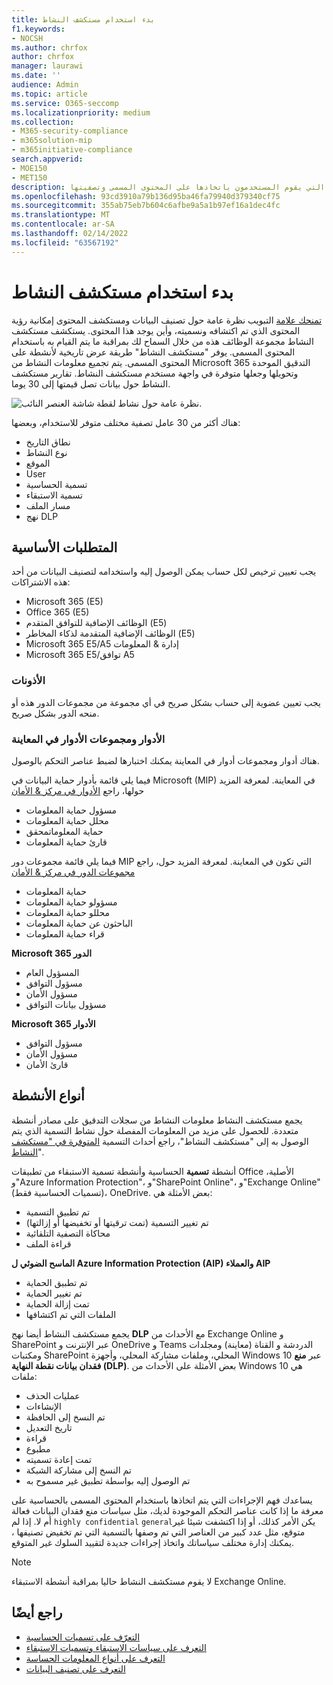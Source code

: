 ```yaml
---
title: بدء استخدام مستكشف النشاط
f1.keywords:
- NOCSH
ms.author: chrfox
author: chrfox
manager: laurawi
ms.date: ''
audience: Admin
ms.topic: article
ms.service: O365-seccomp
ms.localizationpriority: medium
ms.collection:
- M365-security-compliance
- m365solution-mip
- m365initiative-compliance
search.appverid:
- MOE150
- MET150
description: يتيح لك "مستكشف النشاط" الاطلاع على الإجراءات التي يقوم المستخدمون باتخاذها على المحتوى المسمى وتصفيتها.
ms.openlocfilehash: 93cd3910a79b136d95ba46fa79940d379340cf75
ms.sourcegitcommit: 355ab75eb7b604c6afbe9a5a1b97ef16a1dec4fc
ms.translationtype: MT
ms.contentlocale: ar-SA
ms.lasthandoff: 02/14/2022
ms.locfileid: "63567192"
---
```

# <a name="get-started-with-activity-explorer"></a>بدء استخدام مستكشف النشاط

[تمنحك علامة](data-classification-overview.md) التبويب نظرة [](data-classification-content-explorer.md) عامة حول تصنيف البيانات ومستكشف المحتوى إمكانية رؤية المحتوى الذي تم اكتشافه ونسميته، وأين يوجد هذا المحتوى. يستكشف مستكشف النشاط مجموعة الوظائف هذه من خلال السماح لك بمراقبة ما يتم القيام به باستخدام المحتوى المسمى. يوفر "مستكشف النشاط" طريقة عرض تاريخية لأنشطة على المحتوى المسمى. يتم تجميع معلومات النشاط من Microsoft 365 التدقيق الموحدة وتحويلها وجعلها متوفرة في واجهة مستخدم مستكشف النشاط. تقارير مستكشف النشاط حول بيانات تصل قيمتها إلى 30 يوما.

![نظرة عامة حول نشاط لقطة شاشة العنصر النائب.](../media/data-classification-activity-explorer-1.png)

هناك أكثر من 30 عامل تصفية مختلف متوفر للاستخدام، وبعضها:

- نطاق التاريخ
- نوع النشاط
- الموقع
- User
- تسمية الحساسية
- تسمية الاستبقاء
- مسار الملف
- نهج DLP



## <a name="prerequisites"></a>المتطلبات الأساسية

يجب تعيين ترخيص لكل حساب يمكن الوصول إليه واستخدامه لتصنيف البيانات من أحد هذه الاشتراكات:

- Microsoft 365 (E5)
- Office 365 (E5)
- الوظائف الإضافية للتوافق المتقدم (E5)
- الوظائف الإضافية المتقدمة لذكاء المخاطر (E5)
- Microsoft 365 E5/A5 إدارة & المعلومات
- Microsoft 365 E5/توافق A5

### <a name="permissions"></a>الأذونات

يجب تعيين عضوية إلى حساب بشكل صريح في أي مجموعة من مجموعات الدور هذه أو منحه الدور بشكل صريح.

### <a name="roles-and-role-groups-in-preview"></a>الأدوار ومجموعات الأدوار في المعاينة

هناك أدوار ومجموعات أدوار في المعاينة يمكنك اختبارها لضبط عناصر التحكم بالوصول.

فيما يلي قائمة بأدوار حماية البيانات في Microsoft (MIP) في المعاينة. لمعرفة المزيد حولها، راجع [الأدوار في مركز & الأمان](../security/office-365-security/permissions-in-the-security-and-compliance-center.md#roles-in-the-security--compliance-center)

- مسؤول حماية المعلومات
- محلل حماية المعلومات
- حماية المعلوماتمحقق
- قارئ حماية المعلومات

فيما يلي قائمة مجموعات دور MIP التي تكون في المعاينة. لمعرفة المزيد حول، راجع [مجموعات الدور في مركز & الأمان](../security/office-365-security/permissions-in-the-security-and-compliance-center.md#role-groups-in-the-security--compliance-center)

- حماية المعلومات
- مسؤولو حماية المعلومات
- محللو حماية المعلومات
- الباحثون عن حماية المعلومات
- قراء حماية المعلومات

<!--
> [!IMPORTANT]
> Access to Activity explorer via the Security reader or Device Management role groups or other has been removed-->

**Microsoft 365 الدور**

- المسؤول العام
- مسؤول التوافق
- مسؤول الأمان
- مسؤول بيانات التوافق

**Microsoft 365 الأدوار**

- مسؤول التوافق
- مسؤول الأمان
- قارئ الأمان

## <a name="activity-types"></a>أنواع الأنشطة

يجمع مستكشف النشاط معلومات النشاط من سجلات التدقيق على مصادر أنشطة متعددة. للحصول على مزيد من المعلومات المفصلة حول نشاط التسمية الذي يتم الوصول به إلى "مستكشف النشاط"، راجع أحداث التسمية [المتوفرة في "مستكشف النشاط](data-classification-activity-explorer-available-events.md)".

أنشطة **تسمية** الحساسية وأنشطة تسمية  الاستبقاء من تطبيقات Office الأصلية، و"Azure Information Protection"، و"SharePoint Online"، و"Exchange Online" (تسميات الحساسية فقط)، OneDrive. بعض الأمثلة هي:

- تم تطبيق التسمية
- تم تغيير التسمية (تمت ترقيتها أو تخفيضها أو إزالتها)
- محاكاة التصفية التلقائية
- قراءة الملف

**الماسح الضوئي ل Azure Information Protection (AIP) والعملاء AIP**

- تم تطبيق الحماية
- تم تغيير الحماية
- تمت إزالة الحماية
- الملفات التي تم اكتشافها

يجمع مستكشف النشاط أيضا نهج **DLP** مع الأحداث من Exchange Online و SharePoint عبر الإنترنت و OneDrive و Teams الدردشة و القناة (معاينة) ومجلدات ومكتبات SharePoint المحلي، وملفات مشاركة المحلي، وأجهزة Windows 10 عبر **منع فقدان بيانات نقطة النهاية (DLP)**. بعض الأمثلة على الأحداث من Windows 10 هي ملفات:

- عمليات الحذف
- الإنشاءات
- تم النسخ إلى الحافظة
- تاريخ التعديل
- قراءة
- مطبوع
- تمت إعادة تسميته
- تم النسخ إلى مشاركة الشبكة
- تم الوصول إليه بواسطة تطبيق غير مسموح به 

يساعدك فهم الإجراءات التي يتم اتخاذها باستخدام المحتوى المسمى بالحساسية على معرفة ما إذا كانت عناصر التحكم الموجودة لديك، مثل سياسات [](dlp-learn-about-dlp.md) منع فقدان البيانات فعالة أم لا. إذا لم `highly confidential` `general`يكن الأمر كذلك، أو إذا اكتشفت شيئا غير متوقع، مثل عدد كبير من العناصر التي تم وصفها بالتسمية التي تم تخفيض تصنيفها ، يمكنك إدارة مختلف سياساتك واتخاذ إجراءات جديدة لتقييد السلوك غير المتوقع.

> [!NOTE]
> لا يقوم مستكشف النشاط حاليا بمراقبة أنشطة الاستبقاء Exchange Online.

## <a name="see-also"></a>راجع أيضًا

- [التعرّف على تسميات الحساسية](sensitivity-labels.md)
- [التعرف على سياسات الاستبقاء وتسميات الاستبقاء](retention.md)
- [التعرف على أنواع المعلومات الحساسة](sensitive-information-type-learn-about.md)
- [التعرف على تصنيف البيانات](data-classification-overview.md)
